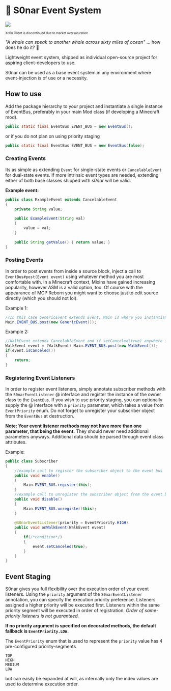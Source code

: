 
# 📡 S0nar Event System 
![](https://i.imgur.com/FcMKY9H.png)

<sup><sub>Xc0n Client is discontinued due to market oversaturation</sub></sup>

*"A whale can speak to another whale across sixty miles of ocean"* ... how does he do it? 🐳

Lightweight event system, shipped as individual open-source project for aspiring client-developers to use.

S0nar can be used as a base event system in any environment where event-injection is of use or a necessity.


## How to use
Add the package hierarchy to your project and instantiate a single instance of EventBus, preferably in your main Mod class (if developing a Minecraft mod).

```java
public static final EventBus EVENT_BUS = new EventBus();
```
 or if you do not plan on using priority staging
 ```java
public static final EventBus EVENT_BUS = new EventBus(false);
```

### Creating Events
Its as simple as extending ``Event`` for single-state events or ``CancelableEvent`` for dual-state events. If more intrinsic event types are needed, extending either of both base classes shipped with *s0nar* will be valid.

**Example event:**
```java
public class ExampleEvent extends CancelableEvent 
{
	private String value;
	
	public ExampleEvent(String val)
	{
		value = val;
	}
	
	public String getValue() { return value; }
}
```
### Posting Events
In order to post events from inside a source block, inject a call to `EventBus#post(Event event)` using whatever method you are most comfortable with. In a Minecraft context, Mixins have gained increasing popularity, however ASM is a valid option, too. Of course with the appearance of MCP Reborn you might want to choose just to edit source directly (which you should not lol).

Example 1:
```java
//In this case GenericEvent extends Event, Main is where you instantiated the event bus
Main.EVENT_BUS.post(new GenericEvent());
```
Example 2:
```java
//WalkEvent extends CancelableEvent and if setCanceled(true) anywhere in the event raise chain, the resulting event instance will cause a return.
WalkEvent event = (WalkEvent) Main.EVENT_BUS.post(new WalkEvent());
if(event.isCanceled())
{
	return; 
}
```
### Registering Event Listeners
In order to register event listeners, simply annotate subscriber methods with the `S0narEventListener` @ interface and register the instance of the owner class to the `EventBus`. If you wish to use priority staging, you can optionally supply the @ interface with a `priority` parameter, which takes a value from `EventPriority` enum. Do not forget to unregister your subscriber object from the `EventBus` at destruction.

**Note: Your event listener methods may not have more than one parameter, that being the event.** They should never need additional parameters anyways. Additional data should be parsed through event class attributes.

Example:

```java
public class Subscriber
{
	//example call to register the subscriber object to the event bus	
	public void enable()
	{
		Main.EVENT_BUS.register(this);
	}
	//example call to unregister the subscriber object from the event bus
	public void disable()
	{
		Main.EVENT_BUS.unregister(this);
	}
	
	@S0narEventListener(priority = EventPriority.HIGH)
	public void onWalkEvent(WalkEvent event)
	{
		if(/*condition*/)
		{
			event.setCanceled(true);
		}
	}
}
```
## Event Staging
S0nar gives you full flexibility over the execution order of your event listeners. Using the `priority` argument of the `S0narEventListener` annotation, you can specify the execution priority preference. Listeners assigned a higher priority will be executed first. Listeners within the same priority segment will be executed in order of registration. *Order of same-priority listeners is not guaranteed.*

**If no priority argument is specified on decorated methods, the default fallback is `EventPriority.LOW`.**

The `EventPriority` enum that is used to represent the `priority` value has 4 pre-configured priority-segments
```
TOP
HIGH
MEDIUM
LOW
```
but can easily be expanded at will, as internally only the index values are used to determine execution order. 

